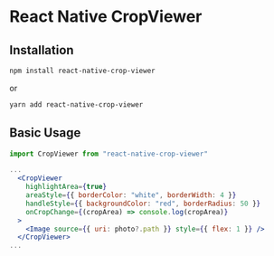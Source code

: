 # React Native CropViewer

## Installation

```bash
npm install react-native-crop-viewer
```

or

```bash
yarn add react-native-crop-viewer
```

## Basic Usage

```jsx
import CropViewer from "react-native-crop-viewer"

...
  <CropViewer
    highlightArea={true}
    areaStyle={{ borderColor: "white", borderWidth: 4 }}
    handleStyle={{ backgroundColor: "red", borderRadius: 50 }}
    onCropChange={(cropArea) => console.log(cropArea)}
  >
    <Image source={{ uri: photo?.path }} style={{ flex: 1 }} />
  </CropViewer>
...
```
